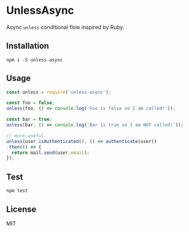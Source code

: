 # UnlessAsync

Async `unless` conditional flow inspired by Ruby.

## Installation

`npm i -S unless-async`

## Usage

```js
const unless = require('unless-async');

const foo = false;
unless(foo, () => console.log('Foo is false so I am called!'));

const bar = true;
unless(bar, () => console.log('Bar is true so I am NOT called!'));

// more useful
unless(user.isAuthenticated(), () => authenticate(user))
.then(() => {
  return mail.send(user.email);
});
```

## Test
`npm test`

## License
MIT
